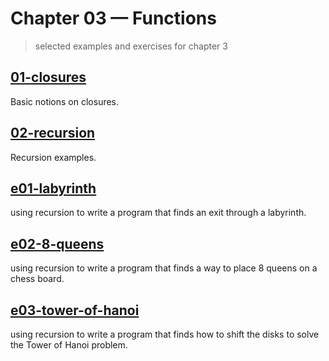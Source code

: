# Chapter 03 &mdash; Functions
> selected examples and exercises for chapter 3

## [01-closures](./01-closures/)
Basic notions on closures.

## [02-recursion](./02-recursion/)
Recursion examples.

## [e01-labyrinth](./e01-labyrinth/)
using recursion to write a program that finds an exit through a labyrinth.

## [e02-8-queens](./e02-8-queens/)
using recursion to write a program that finds a way to place 8 queens on a chess board.

## [e03-tower-of-hanoi](./e03-tower-of-hanoi/)
using recursion to write a program that finds how to shift the disks to solve the Tower of Hanoi problem.
